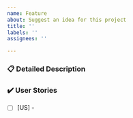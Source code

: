 ```yaml
---
name: Feature
about: Suggest an idea for this project
title: ''
labels: ''
assignees: ''

---
```


### 📋 Detailed Description

<Describe the deliverable that defines this feature which will advance or be an outcome of an EPIC>

### ✔️ User Stories
- [ ] [US] -
